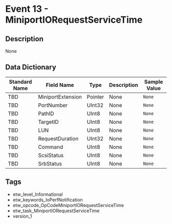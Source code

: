 # Event 13 - MiniportIORequestServiceTime

## Description
None

## Data Dictionary
|Standard Name|Field Name|Type|Description|Sample Value|
|---|---|---|---|---|
|TBD|MiniportExtension|Pointer|None|`None`|
|TBD|PortNumber|UInt32|None|`None`|
|TBD|PathID|UInt8|None|`None`|
|TBD|TargetID|UInt8|None|`None`|
|TBD|LUN|UInt8|None|`None`|
|TBD|RequestDuration|UInt32|None|`None`|
|TBD|Command|UInt8|None|`None`|
|TBD|ScsiStatus|UInt8|None|`None`|
|TBD|SrbStatus|UInt8|None|`None`|

## Tags
* etw_level_Informational
* etw_keywords_IoPerfNotification
* etw_opcode_OpCodeMiniportIORequestServiceTime
* etw_task_MiniportIORequestServiceTime
* version_1